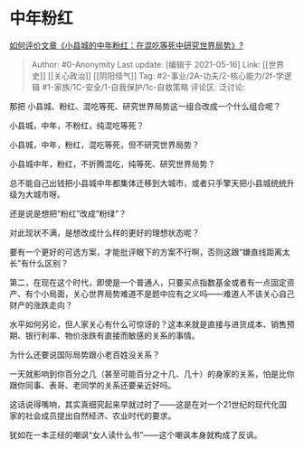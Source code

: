# 中年粉红
[如何评价文章《小县城的中年粉红：在混吃等死中研究世界局势》?](https://www.zhihu.com/question/407220300/answer/1368108513)

> Author: #0-Anonymity
> Last update: [编辑于 2021-05-16]
> Link: [[世界史]] [[关心政治]] [[阴阳怪气]]
> Tag: #2-事业/2A-功夫/2-核心能力/2f-学逻辑 #1-家族/1C-安全/1-自我保护/1c-自救策略 
> 评论区:
> 泛讨论:

那把 小县城、粉红、混吃等死、研究世界局势这一组合改成一个什么组合呢？

小县城，中年，不粉红，纯混吃等死？

小县城，中年，粉红，混吃等死，但不研究世界局势？

小县城中年，粉红，不折腾混吃，纯等死、研究世界局势？

总不能自己出钱把小县城中年都集体迁移到大城市，或者只手擎天把小县城统统升级为大城市呀。

还是说是想把“粉红”改成“粉绿”？

对此现状不满，是想改成什么样的更好的理想状态呢？

要有一个更好的可选方案，才能批评眼下的方案不行啊，否则这跟“嫌直线距离太长”有什么区别？

第二，在现在这个时代，即使是一个普通人，只要买点指数基金或者有一点固定资产、有个小局面，关心世界局势难道不是题中应有之义吗——难道人不该关心自己财产的涨跌走向？

水平如何另论，但人家关心有什么可惊讶的？这本来就是直接与进货成本、销售预期、银行利率、物价涨跌有直接而敏感的关系的事情。

为什么还要说国际局势跟小老百姓没关系？

一天就影响到你百分之几（甚至可能百分之十几、几十）的身家的关系，怕是比你跟你同事、表哥、老同学的关系还要亲近好吗。

这话说得嘴响，其实真细究起来早就过时了——这是在对一个21世纪的现代化国家的社会成员提出自然经济、农业时代的要求。

犹如在一本正经的嘲讽“女人读什么书”——这个嘲讽本身就构成了反讽。
